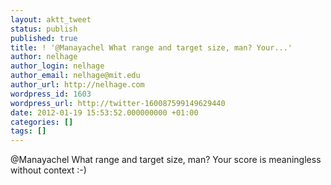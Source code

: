 ```yaml
---
layout: aktt_tweet
status: publish
published: true
title: ! '@Manayachel What range and target size, man? Your...'
author: nelhage
author_login: nelhage
author_email: nelhage@mit.edu
author_url: http://nelhage.com
wordpress_id: 1603
wordpress_url: http://twitter-160087599149629440
date: 2012-01-19 15:53:52.000000000 +01:00
categories: []
tags: []
---
```

@Manayachel What range and target size, man? Your score is meaningless without context :-)
